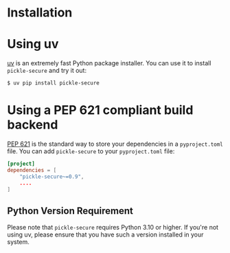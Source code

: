 # Installation

# Using uv

[uv] is an extremely fast Python package installer.
You can use it to install `pickle-secure` and try it out:

```console
$ uv pip install pickle-secure
```

# Using a PEP 621 compliant build backend

[PEP 621] is the standard way to store your dependencies in a `pyproject.toml` file.
You can add `pickle-secure` to your `pyproject.toml` file:

```toml
[project]
dependencies = [
    "pickle-secure~=0.9",
    ....
]
```

## Python Version Requirement

Please note that `pickle-secure` requires Python 3.10 or higher. If you're not using uv,
please ensure that you have such a version installed in your system.

[uv]: https://github.com/astral-sh/uv
[PEP 621]: https://peps.python.org/pep-0621/
